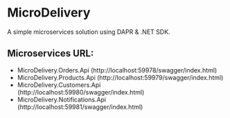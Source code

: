 # MicroDelivery
A simple microservices solution using DAPR & .NET SDK.

## Microservices URL:
- MicroDelivery.Orders.Api (http://localhost:59978/swagger/index.html)
- MicroDelivery.Products.Api (http://localhost:59979/swagger/index.html)
- MicroDelivery.Customers.Api (http://localhost:59980/swagger/index.html)
- MicroDelivery.Notifications.Api (http://localhost:59981/swagger/index.html)